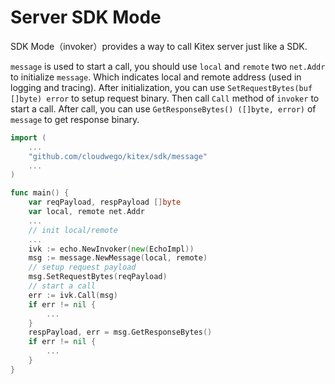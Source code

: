 # Server SDK Mode

SDK Mode（invoker）provides a way to call Kitex server just like a SDK.

`message` is used to start a call, you should use `local` and `remote` two `net.Addr` to initialize `message`. 
Which indicates local and remote address (used in logging and tracing). 
After initialization, you can use `SetRequestBytes(buf []byte) error` to setup request binary.
Then call `Call` method of `invoker` to start a call. After call, you can use `GetResponseBytes() ([]byte, error)` of `message` to get response binary.

```go
import (
	...
	"github.com/cloudwego/kitex/sdk/message"
  	...
)

func main() {
    var reqPayload, respPayload []byte
    var local, remote net.Addr
    ...
    // init local/remote
    ...
    ivk := echo.NewInvoker(new(EchoImpl))
    msg := message.NewMessage(local, remote)
    // setup request payload
    msg.SetRequestBytes(reqPayload)
    // start a call
    err := ivk.Call(msg)
    if err != nil {
        ...
    }
    respPayload, err = msg.GetResponseBytes()
    if err != nil {
        ...
    }
}
```
